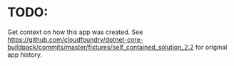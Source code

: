 # TODO:
Get context on how this app was created. See
https://github.com/cloudfoundry/dotnet-core-buildpack/commits/master/fixtures/self_contained_solution_2.2
for original app history.
